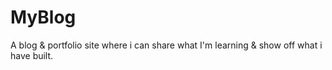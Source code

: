 # MyBlog
A blog &amp; portfolio site where i can share what I'm learning &amp; show off what i have built.
